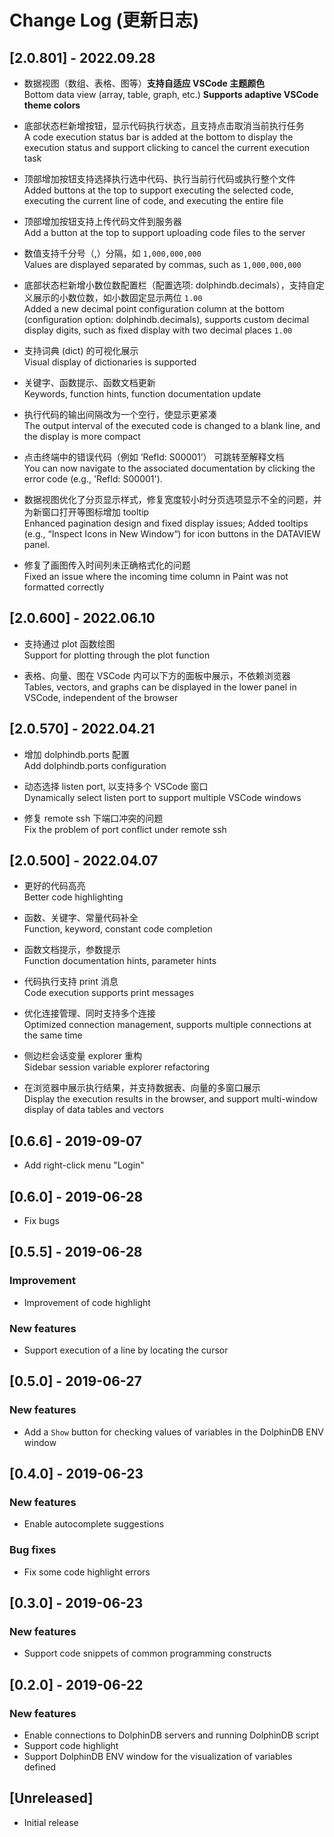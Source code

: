 # Change Log (更新日志)
## [2.0.801] - 2022.09.28
-   数据视图（数组、表格、图等）**支持自适应 VSCode 主题颜色**  
    Bottom data view (array, table, graph, etc.) **Supports adaptive VSCode theme colors**

-   底部状态栏新增按钮，显示代码执行状态，且支持点击取消当前执行任务  
    A code execution status bar is added at the bottom to display the execution status and support clicking to cancel the current execution task
    
-   顶部增加按钮支持选择执行选中代码、执行当前行代码或执行整个文件  
    Added buttons at the top to support executing the selected code, executing the current line of code, and executing the entire file
    
-   顶部增加按钮支持上传代码文件到服务器  
    Add a button at the top to support uploading code files to the server
    
-   数值支持千分号（,）分隔，如 `1,000,000,000`  
    Values are displayed separated by commas, such as `1,000,000,000`
    
-   底部状态栏新增小数位数配置栏（配置选项: dolphindb.decimals），支持自定义展示的小数位数，如小数固定显示两位 `1.00`  
    Added a new decimal point configuration column at the bottom (configuration option: dolphindb.decimals), supports custom decimal display digits, such as fixed display with two decimal places `1.00`
    
-   支持词典 (dict) 的可视化展示  
    Visual display of dictionaries is supported

-   关键字、函数提示、函数文档更新  
    Keywords, function hints, function documentation update
    
-   执行代码的输出间隔改为一个空行，使显示更紧凑  
    The output interval of the executed code is changed to a blank line, and the display is more compact
    
-   点击终端中的错误代码（例如 ‘RefId: S00001’） 可跳转至解释文档  
    You can now navigate to the associated documentation by clicking the error code (e.g., 'RefId: S00001').
    
-   数据视图优化了分页显示样式，修复宽度较小时分页选项显示不全的问题，并为新窗口打开等图标增加 tooltip  
    Enhanced pagination design and fixed display issues; Added tooltips (e.g., “Inspect Icons in New Window“) for icon buttons in the DATAVIEW panel.
    
-   修复了画图传入时间列未正确格式化的问题  
    Fixed an issue where the incoming time column in Paint was not formatted correctly


## [2.0.600] - 2022.06.10
-   支持通过 plot 函数绘图  
    Support for plotting through the plot function  

-   表格、向量、图在 VSCode 内可以下方的面板中展示，不依赖浏览器  
    Tables, vectors, and graphs can be displayed in the lower panel in VSCode, independent of the browser  

## [2.0.570] - 2022.04.21
-   增加 dolphindb.ports 配置  
    Add dolphindb.ports configuration

-   动态选择 listen port, 以支持多个 VSCode 窗口  
    Dynamically select listen port to support multiple VSCode windows

-   修复 remote ssh 下端口冲突的问题  
    Fix the problem of port conflict under remote ssh

## [2.0.500] - 2022.04.07
-   更好的代码高亮  
    Better code highlighting

-   函数、关键字、常量代码补全  
    Function, keyword, constant code completion

-   函数文档提示，参数提示  
    Function documentation hints, parameter hints

-   代码执行支持 print 消息  
    Code execution supports print messages

-   优化连接管理、同时支持多个连接  
    Optimized connection management, supports multiple connections at the same time

-   侧边栏会话变量 explorer 重构  
    Sidebar session variable explorer refactoring

-   在浏览器中展示执行结果，并支持数据表、向量的多窗口展示  
    Display the execution results in the browser, and support multi-window display of data tables and vectors

## [0.6.6] - 2019-09-07
* Add right-click menu "Login"

## [0.6.0] - 2019-06-28
* Fix bugs

## [0.5.5] - 2019-06-28
### Improvement
* Improvement of code highlight

### New features
* Support execution of a line by locating the cursor

## [0.5.0] - 2019-06-27
### New features
* Add a `Show` button for checking values of variables in the DolphinDB ENV window  

## [0.4.0] - 2019-06-23
### New features
* Enable autocomplete suggestions 

### Bug fixes
* Fix some code highlight errors

## [0.3.0] - 2019-06-23
### New features
* Support code snippets of common programming constructs

## [0.2.0] - 2019-06-22
### New features
* Enable connections to DolphinDB servers and running DolphinDB script
* Support code highlight
* Support DolphinDB ENV window for the visualization of variables defined

## [Unreleased]

* Initial release

